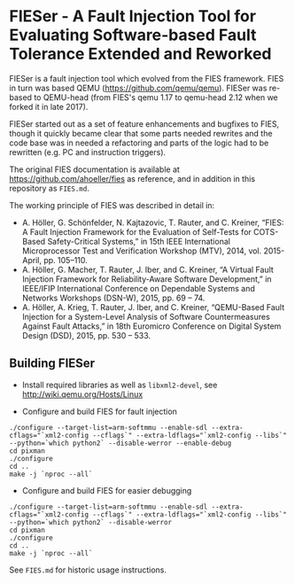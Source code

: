 FIESer - A Fault Injection Tool for Evaluating Software-based Fault Tolerance Extended and Reworked
==========================================================================

FIESer is a fault injection tool which evolved from the FIES framework. FIES in turn was based QEMU (https://github.com/qemu/qemu). FIESer was re-based to QEMU-head (from FIES's qemu 1.17 to qemu-head 2.12 when we forked it in late 2017).

FIESer started out as a set of feature enhancements and bugfixes to FIES, though it quickly became clear that some parts needed rewrites and the code base was in needed a refactoring and parts of the logic had to be rewritten (e.g. PC and instruction triggers).

The original FIES documentation is available at https://github.com/ahoeller/fies as reference, and in addition in this repository as `FIES.md`.

The working principle of FIES was described in detail in:
* A. Höller, G. Schönfelder, N. Kajtazovic, T. Rauter, and C. Kreiner, “FIES: A Fault Injection Framework for the Evaluation of Self-Tests for COTS-Based Safety-Critical Systems,” in 15th IEEE International Microprocessor Test and Verification Workshop (MTV), 2014, vol. 2015-April, pp. 105–110.
* A. Höller, G. Macher, T. Rauter, J. Iber, and C. Kreiner, “A Virtual Fault Injection Framework for Reliability-Aware Software Development,” in IEEE/IFIP International Conference on Dependable Systems and Networks Workshops (DSN-W), 2015, pp. 69 – 74.
* A. Höller, A. Krieg, T. Rauter, J. Iber, and C. Kreiner, “QEMU-Based Fault Injection for a System-Level Analysis of Software Countermeasures Against Fault Attacks,” in 18th Euromicro Conference on Digital System Design (DSD), 2015, pp. 530 – 533.

Building FIESer
--------------

* Install required libraries as well as `libxml2-devel`, see http://wiki.qemu.org/Hosts/Linux 

* Configure and build FIES for fault injection
```splus
./configure --target-list=arm-softmmu --enable-sdl --extra-cflags="`xml2-config --cflags`" --extra-ldflags="`xml2-config --libs`" --python=`which python2` --disable-werror --enable-debug
cd pixman
./configure
cd ..
make -j `nproc --all`
```

* Configure and build FIES for easier debugging
```splus
./configure --target-list=arm-softmmu --enable-sdl --extra-cflags="`xml2-config --cflags`" --extra-ldflags="`xml2-config --libs`" --python=`which python2` --disable-werror
cd pixman
./configure
cd ..
make -j `nproc --all`
```

See `FIES.md` for historic usage instructions.
